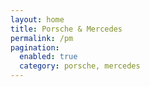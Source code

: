 ```yaml
---
layout: home
title: Porsche & Mercedes
permalink: /pm
pagination: 
  enabled: true
  category: porsche, mercedes
---
```

